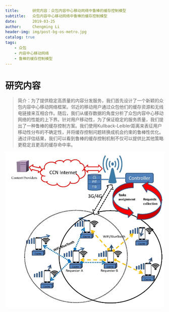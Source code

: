 ```yaml
---
title:      研究内容：众包内容中心移动网络中鲁棒的缓存控制模型
subtitle:   众包内容中心移动网络中鲁棒的缓存控制模型
date:       2019-03-25
author:     Chengming Li
header-img: img/post-bg-os-metro.jpg
catalog: true
tags:
    - 众包
    - 内容中心移动网络
    - 鲁棒的缓存控制模型
---
```

# 研究内容

>简介：为了提供稳定高质量的内容分发服务，我们首先设计了一个新颖的众包内容中心移动网络框架。邻近的移动用户通过众包他们的缓存资源和无线电链接来互相合作。随后，我们从缓存数据的角度分析了众包内容中心移动网络的性能的上下界。针对用户移动性，为了保证稳定的服务质量，我们提出了一种鲁棒的缓存控制方案。我们使用Kullback-Leibler距离来表征用户移动性分布的不确定性，并将缓存控制问题转换成机会约束的鲁棒性优化。通过评估结果，我们可以看到鲁棒的缓存控制机制不仅可以提供比其他策略更稳定且更高的缓存命中率。

![image](/img/project-study/ccmecn-content-2.jpg)